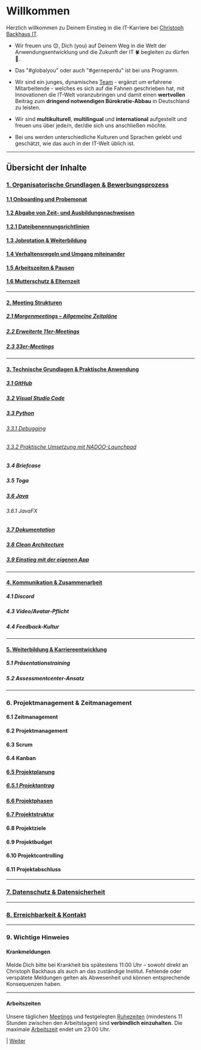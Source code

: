 # Willkommen

Herzlich willkommen zu Deinem Einstieg in die IT-Karriere bei [Christoph Backhaus IT](https://wirrettendeinezeit.de).  

- Wir freuen uns 😊, Dich (you) auf Deinem Weg in die Welt der Anwendungsentwicklung und die Zukunft der IT 🍀 begleiten zu dürfen 🙏.

- Das "#globalyou" oder auch "#gerneperdu" ist bei uns Programm.

- Wir sind ein junges, dynamisches [Team](https://github.com/orgs/NADOOIT/people) - ergänzt um erfahrene Mitarbeitende - welches es sich auf die Fahnen geschrieben hat, mit Innovationen die  IT-Welt voranzubringen und damit einen **wertvollen** Beitrag zum **dringend notwendigen Bürokratie-Abbau** in Deutschland zu leisten.

- Wir sind **multikulturell**, **multilingual** und **international** aufgestellt und freuen uns über jede/n, der/die sich uns anschließen möchte.
- Bei uns werden unterschiedliche Kulturen und Sprachen gelebt und geschätzt, wie das auch in der IT-Welt üblich ist.

---

## Übersicht der Inhalte

### [1. Organisatorische Grundlagen & Bewerbungsprozess](docs/1/README.md)

#### [1.1 Onboarding und Probemonat](docs/1/1/README.md)

#### [1.2 Abgabe von Zeit- und Ausbildungsnachweisen](docs/1/2/README.md)

#### [1.2.1 Dateibenennungsrichtlinien](docs/1/2/1/README.md)

#### [1.3 Jobrotation & Weiterbildung](docs/1/3/README.md)

#### [1.4 Verhaltensregeln und Umgang miteinander](docs/1/4/README.md)

#### [1.5 Arbeitszeiten & Pausen](docs/1/5/README.md)

#### [1.6 Mutterschutz & Elternzeit](docs/1/6/README.md)

---

#### [2. Meeting Strukturen](docs/2/README.md)

##### [2.1 Morgenmeetings – Allgemeine Zeitpläne](docs/2/1/README.md)

##### [2.2 Erweiterte 11er-Meetings](docs/2/2/README.md)

##### [2.3 33er-Meetings](docs/2/3/README.md)

---

#### [3. Technische Grundlagen & Praktische Anwendung](docs/3/README.md)

##### [3.1 GitHub](docs/3/1/README.md)

##### [3.2 Visual Studio Code](docs/3/2/README.md)

##### [3.3 Python](docs/3/3/README.md)

###### [3.3.1 Debugging](docs/3/3/1/README.md)

###### [3.3.2 Praktische Umsetzung mit NADOO-Launchpad](docs/3/3/2/README.md)

##### 3.4 Briefcase

##### 3.5 Toga

##### [3.6 Java](docs/3/6/README.md)

###### 3.6.1 JavaFX

##### [3.7 Dokumentation](docs/3/7/README.md)

##### [3.8 Clean Architecture](docs/3/8/README.md)

##### [3.9 Einstieg mit der eigenen App](docs/3/9/README.md)

---

#### [4. Kommunikation & Zusammenarbeit](docs/4/README.md)

##### 4.1 Discord

##### 4.3 Video/Avatar-Pflicht

##### 4.4 Feedback-Kultur

---

#### [5. Weiterbildung & Karriereentwicklung](docs/5/README.md)

##### 5.1 Präsentationstraining

##### 5.2 Assessmentcenter-Ansatz

---

### 6. Projektmanagement & Zeitmanagement

#### 6.1 Zeitmanagement

#### 6.2 Projektmanagement

#### 6.3 Scrum

#### 6.4 Kanban

#### [6.5 Projektplanung](docs/6/5/README.md)

##### [6.5.1 Projektantrag](docs/6/5/1/README.md)

#### [6.6 Projektphasen](docs/6/6/README.md)

#### [6.7 Projektstruktur](docs/6/7/README.md)

#### 6.8 Projektziele

#### 6.9 Projektbudget

#### 6.10 Projektcontrolling

#### 6.11 Projektabschluss

---

### [7. Datenschutz & Datensicherheit](docs/7/README.md)

---

### [8. Erreichbarkeit & Kontakt](docs/8/README.md)

---

### 9. Wichtige Hinweies

#### Krankmeldungen

Melde Dich bitte bei Krankheit bis spätestens 11:00 Uhr – sowohl direkt an Christoph Backhaus als auch an das zuständige Institut. Fehlende oder verspätete Meldungen gelten als Abwesenheit und können entsprechende Konsequenzen haben.

---

#### Arbeitszeiten

Unsere täglichen [Meetings](docs/2/README.md) und festgelegten [Ruhezeiten]((docs/1/5/README.md)) (mindestens 11 Stunden zwischen den Arbeitstagen) sind **verbindlich einzuhalten.** Die maximale [Arbeitszeit](docs/1/5/README.md) endet um 23:00 Uhr.

| [Weiter](docs/1/README.md)
